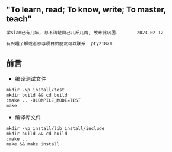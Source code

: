
## "To learn, read; To know, write; To master, teach"

```txt
学slam已有几年, 总不清楚自己几斤几两, 故寄此巩固.   --- 2023-02-12

有兴趣了解或者参与项目的朋友可以联系: pty21821
```

## 前言

* 编译测试文件

```
mkdir -vp install/test
mkdir build && cd build
cmake .. -DCOMPILE_MODE=TEST
make
```

* 编译库文件

```
mkdir -vp install/lib install/include
mkdir build && cd build
cmake ..
make && make install
```
